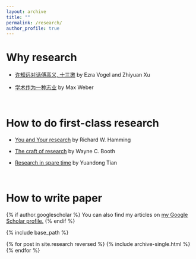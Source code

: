 ```yaml
---
layout: archive
title: ""
permalink: /research/
author_profile: true
---
```


# Why research
* [许知远对话傅高义, 十三邀](https://movie.douban.com/subject/35173861/episode/11/) by Ezra Vogel and Zhiyuan Xu

* [学术作为一种志业](https://book.douban.com/subject/30309618/) by Max Weber

<br/>

# How to do first-class research 
* [You and Your research](https://www.cs.virginia.edu/~robins/YouAndYourResearch.pdf) by Richard W. Hamming

* [The craft of research](http://course.sdu.edu.cn/G2S/eWebEditor/uploadfile/20140306165625006.pdf) by Wayne C. Booth 

* [Research in spare time](https://yuandong-tian.com/research_in_spare_time.pdf) by Yuandong Tian

<br/>

# How to write paper


{% if author.googlescholar %}
  You can also find my articles on <u><a href="{{author.googlescholar}}">my Google Scholar profile</a>.</u>
{% endif %}

{% include base_path %}

{% for post in site.research reversed %}
  {% include archive-single.html %}
{% endfor %}
